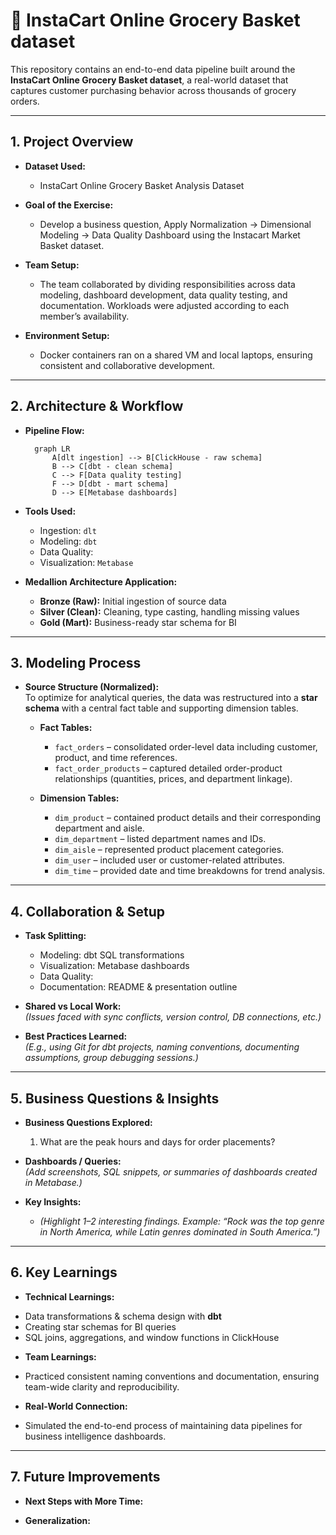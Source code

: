 # 🛒 InstaCart Online Grocery Basket dataset

This repository contains an end-to-end data pipeline built around the **InstaCart Online Grocery Basket dataset**, a real-world dataset that captures customer purchasing behavior across thousands of grocery orders.

---

## 1. Project Overview

- **Dataset Used:**  
  - InstaCart Online Grocery Basket Analysis Dataset

- **Goal of the Exercise:**  
  - Develop a business question, Apply Normalization → Dimensional Modeling → Data Quality Dashboard using the Instacart Market Basket dataset.

- **Team Setup:**  
  - The team collaborated by dividing responsibilities across data modeling, dashboard development, data quality testing, and documentation. Workloads were adjusted according to each member’s availability. 

- **Environment Setup:**  
  - Docker containers ran on a shared VM and local laptops, ensuring consistent and collaborative development.

---

## 2. Architecture & Workflow

- **Pipeline Flow:**
  ```mermaid
    graph LR
        A[dlt ingestion] --> B[ClickHouse - raw schema]
        B --> C[dbt - clean schema]
        C --> F[Data quality testing]
        F --> D[dbt - mart schema]
        D --> E[Metabase dashboards]
  ```

- **Tools Used:**  
  - Ingestion: `dlt`  
  - Modeling: `dbt`
  - Data Quality: 
  - Visualization: `Metabase`  

- **Medallion Architecture Application:**  
  - **Bronze (Raw):** Initial ingestion of source data  
  - **Silver (Clean):** Cleaning, type casting, handling missing values  
  - **Gold (Mart):** Business-ready star schema for BI  
 

---

## 3. Modeling Process

- **Source Structure (Normalized):**  
  To optimize for analytical queries, the data was restructured into a **star schema** with a central fact table and supporting dimension tables.

  - **Fact Tables:**  
    - `fact_orders` – consolidated order-level data including customer, product, and time references.  
    - `fact_order_products` – captured detailed order-product relationships (quantities, prices, and department linkage).

  - **Dimension Tables:**  
    - `dim_product` – contained product details and their corresponding department and aisle.  
    - `dim_department` – listed department names and IDs.  
    - `dim_aisle` – represented product placement categories.  
    - `dim_user` – included user or customer-related attributes.  
    - `dim_time` – provided date and time breakdowns for trend analysis.
---

## 4. Collaboration & Setup

- **Task Splitting:**  
  * Modeling: dbt SQL transformations
  * Visualization: Metabase dashboards
  * Data Quality: 
  * Documentation: README & presentation outline

- **Shared vs Local Work:**  
  *(Issues faced with sync conflicts, version control, DB connections, etc.)*  

- **Best Practices Learned:**  
  *(E.g., using Git for dbt projects, naming conventions, documenting assumptions, group debugging sessions.)*  

---

## 5. Business Questions & Insights

- **Business Questions Explored:**  
  1. What are the peak hours and days for order placements?

- **Dashboards / Queries:**  
  *(Add screenshots, SQL snippets, or summaries of dashboards created in Metabase.)*  

- **Key Insights:**  
  - *(Highlight 1–2 interesting findings. Example: “Rock was the top genre in North America, while Latin genres dominated in South America.”)*  

---

## 6. Key Learnings

- **Technical Learnings:**  
* Data transformations & schema design with **dbt**
* Creating star schemas for BI queries
* SQL joins, aggregations, and window functions in ClickHouse

- **Team Learnings:**  
* Practiced consistent naming conventions and documentation, ensuring team-wide clarity and reproducibility.

- **Real-World Connection:**  
* Simulated the end-to-end process of maintaining data pipelines for business intelligence dashboards.

---

## 7. Future Improvements

- **Next Steps with More Time:**  


- **Generalization:**  

